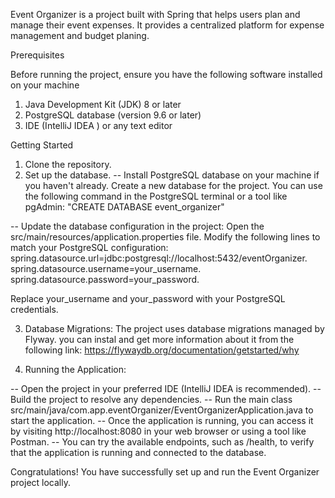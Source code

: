 Event Organizer is a project built with Spring that helps users plan and manage their event expenses. It provides a centralized platform for expense management and budget planing.

Prerequisites

Before running the project, ensure you have the following software installed on your machine

1. Java Development Kit (JDK) 8 or later
2. PostgreSQL database (version 9.6 or later)
3. IDE (IntelliJ IDEA ) or any text editor

Getting Started

1. Clone the repository.
2. Set up the database.
-- Install PostgreSQL database on your machine if you haven't already.
Create a new database for the project. You can use the following command in the PostgreSQL terminal or a tool like pgAdmin:
"CREATE DATABASE event_organizer"

-- Update the database configuration in the project:
Open the src/main/resources/application.properties file. Modify the following lines to match your PostgreSQL configuration:
spring.datasource.url=jdbc:postgresql://localhost:5432/eventOrganizer.
spring.datasource.username=your_username.
spring.datasource.password=your_password.

Replace your_username and your_password with your PostgreSQL credentials.

3. Database Migrations:
The project uses database migrations managed by Flyway. you can instal and get more information about it from the following link: https://flywaydb.org/documentation/getstarted/why 

4. Running the Application:

-- Open the project in your preferred IDE (IntelliJ IDEA is recommended).
-- Build the project to resolve any dependencies.
-- Run the main class src/main/java/com.app.eventOrganizer/EventOrganizerApplication.java to start the application.
-- Once the application is running, you can access it by visiting http://localhost:8080 in your web browser or using a tool like Postman.
-- You can try the available endpoints, such as /health, to verify that the application is running and connected to the database.

Congratulations! You have successfully set up and run the Event Organizer project locally.
